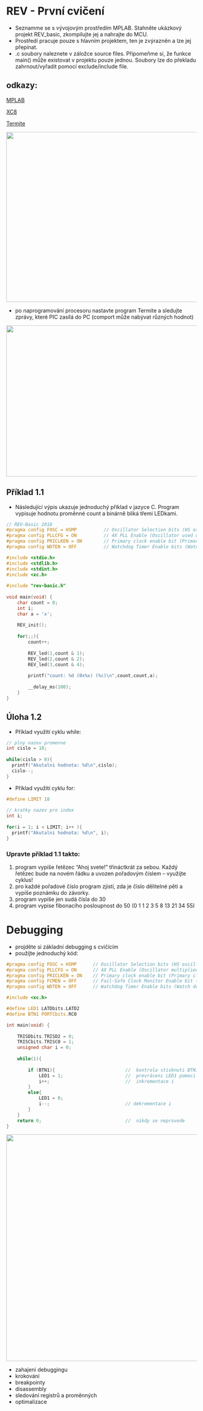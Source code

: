 # REV - První cvičení
- Seznamme se s vývojovým prostředím MPLAB. Stahněte ukázkový projekt REV_basic, zkompilujte jej a nahrajte do MCU.
- Prostředí pracuje pouze s hlavním projektem, ten je zvýrazněn a lze jej přepínat.
- .c soubory naleznete v záložce source files. Připomeňme si, že funkce main() může existovat v projektu pouze jednou. Soubory lze do překladu zahrnout/vyřadit pomocí exclude/include file.

## odkazy:
[MPLAB](https://www.microchip.com/mplab/mplab-x-ide)

[XC8](https://www.microchip.com/mplab/compilers)

[Termite](https://www.compuphase.com/software_termite.htm)

<p align="center">
  <img width="600" height="450" src="https://github.com/MBrablc/BUT-FME-REV/blob/master/02_cv_zadani/01_CV/SetProjectAsMain.png">
</p>

- po naprogramování procesoru nastavte program Termite a sledujte zprávy, které PIC zasílá do PC (comport může nabývat různých hodnot)

<p align="center">
  <img width="600" height="400" src="https://github.com/MBrablc/BUT-FME-REV/blob/master/02_cv_zadani/01_CV/Termite.png">
</p>

## Příklad 1.1
* Následující výpis ukazuje jednoduchý příklad v jazyce C. Program vypisuje hodnotu proměnné count a binárně bliká třemi LEDkami. 
```c
// REV-Basic 2018
#pragma config FOSC = HSMP          // Oscillator Selection bits (HS oscillator (medium power 4-16 MHz))
#pragma config PLLCFG = ON          // 4X PLL Enable (Oscillator used directly)
#pragma config PRICLKEN = ON        // Primary clock enable bit (Primary clock is always enabled)
#pragma config WDTEN = OFF          // Watchdog Timer Enable bits (Watch dog timer is always disabled. SWDTEN has no effect.)

#include <stdio.h>
#include <stdlib.h>
#include <stdint.h>
#include <xc.h>
 
#include "rev-basic.h"
 
void main(void) {
    char count = 0;
    int i;
    char a = 'x';
 
    REV_init();
 
    for(;;){
        count++;
 
        REV_led(1,count & 1);
        REV_led(2,count & 2);
        REV_led(3,count & 4);
 
        printf("count: %d (0x%x) (%c)\n",count,count,a);
 
        __delay_ms(100);
    }
}
```

## Úloha 1.2

* Příklad využití cyklu while: 
```c
// plny nazev promenne
int cislo = 10;
 
while(cislo > 0){
  printf("Akutalni hodnota: %d\n",cislo);
  cislo--;
}
```

* Příklad využití cyklu for: 
```c
#define LIMIT 10
 
// kratky nazev pro index
int i;
 
for(i = 1; i < LIMIT; i++ ){
  printf("Akutalni hodnota: %d\n", i);
}
```
### Upravte příklad 1.1 takto:

   1) program vypíše řetězec “Ahoj svete!” třináctkrát za sebou. Každý řetězec bude na novém řádku a uvozen pořadovým číslem – využijte cyklus!
   2) pro každé pořadové číslo program zjistí, zda je číslo dělitelné pěti a vypíše poznámku do závorky.
   3) program vypíše jen sudá čísla do 30
   4) program vypise fibonaciho posloupnost do 50 (0 1 1 2 3 5 8 13 21 34 55)

# Debugging 
- projděte si základní debugging s cvičícím
- použíjte jednoduchý kód:
```c
#pragma config FOSC = HSMP      // Oscillator Selection bits (HS oscillator (medium power 4-16 MHz))
#pragma config PLLCFG = ON      // 4X PLL Enable (Oscillator multiplied by 4)
#pragma config PRICLKEN = ON    // Primary clock enable bit (Primary clock is always enabled)
#pragma config FCMEN = OFF      // Fail-Safe Clock Monitor Enable bit (Fail-Safe Clock Monitor disabled)
#pragma config WDTEN = OFF      // Watchdog Timer Enable bits (Watch dog timer is always disabled. SWDTEN has no effect.)

#include <xc.h>

#define LED1 LATDbits.LATD2
#define BTN1 PORTCbits.RC0

int main(void) {
    
    TRISDbits.TRISD2 = 0;
    TRISCbits.TRISC0 = 1;
    unsigned char i = 0;
    
    while(1){
        
        if (BTN1){                          //  kontrola stisknuti BTN1
            LED1 = 1;                       //  prevráceni LED1 pomoci XOR
            i++;                            //  inkrementace i
        }
        else{
            LED1 = 0;
            i--;                            // dekrementace i
        } 
    }
    return 0;                               //  nikdy se neprovede
}
```

<p align="center">
  <img width="800" height="600" src="https://github.com/MBrablc/BUT-FME-REV/blob/master/02_cv_zadani/01_CV/Debugging.png">
</p>

- zahajeni debuggingu
- krokování
- breakpointy
- disassembly
- sledování registrů a proměnných
- optimalizace
